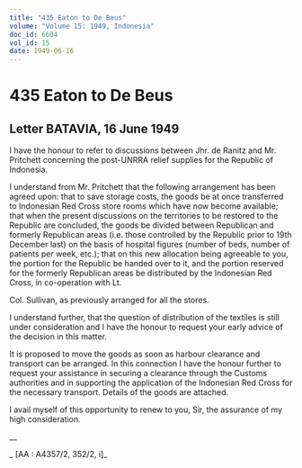 ```yaml
---
title: "435 Eaton to De Beus"
volume: "Volume 15: 1949, Indonesia"
doc_id: 6604
vol_id: 15
date: 1949-06-16
---
```


# 435 Eaton to De Beus

## Letter BATAVIA, 16 June 1949

I have the honour to refer to discussions between Jhr. de Ranitz and Mr. Pritchett concerning the post-UNRRA relief supplies for the Republic of Indonesia.

I understand from Mr. Pritchett that the following arrangement has been agreed upon: that to save storage costs, the goods be at once transferred to Indonesian Red Cross store rooms which have now become available; that when the present discussions on the territories to be restored to the Republic are concluded, the goods be divided between Republican and formerly Republican areas (i.e. those controlled by the Republic prior to 19th December last) on the basis of hospital figures (number of beds, number of patients per week, etc.); that on this new allocation being agreeable to you, the portion for the Republic be handed over to it, and the portion reserved for the formerly Republican areas be distributed by the Indonesian Red Cross, in co-operation with Lt.

Col. Sullivan, as previously arranged for all the stores.

I understand further, that the question of distribution of the textiles is still under consideration and I have the honour to request your early advice of the decision in this matter.

It is proposed to move the goods as soon as harbour clearance and transport can be arranged. In this connection I have the honour further to request your assistance in securing a clearance through the Customs authorities and in supporting the application of the Indonesian Red Cross for the necessary transport. Details of the goods are attached.

I avail myself of this opportunity to renew to you, Sir, the assurance of my high consideration.

__

_ [AA : A4357/2, 352/2, i]_
